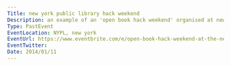 ```yaml
---
Title: new york public library hack weekend
Description: an example of an 'open book hack weekend' organised at new york public library. 
Type: PastEvent
EventLocation: NYPL, new york
EventUrl: https://www.eventbrite.com/e/open-book-hack-weekend-at-the-new-york-public-library-registration-9532284319
EventTwitter:
Date: 2014/01/11
---
```

